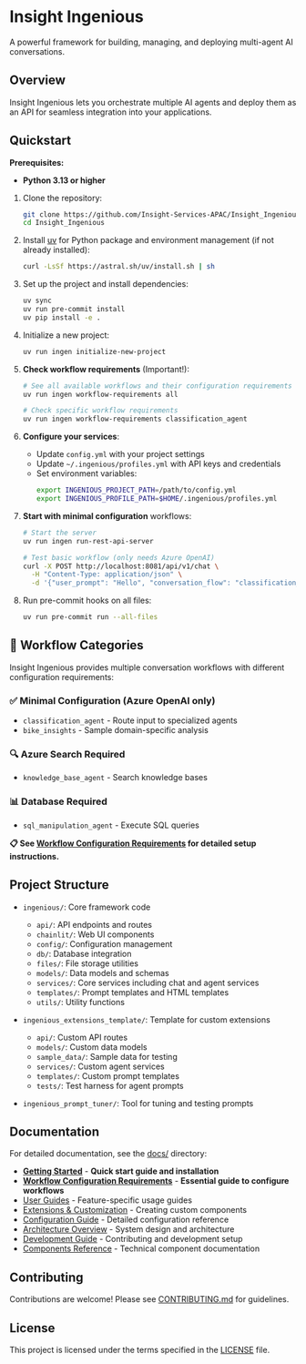 # Insight Ingenious

A powerful framework for building, managing, and deploying multi-agent AI conversations.

## Overview
Insight Ingenious lets you orchestrate multiple AI agents and deploy them as an API for seamless integration into your applications.

## Quickstart

**Prerequisites:**

- **Python 3.13 or higher**

1. Clone the repository:
    ```bash
    git clone https://github.com/Insight-Services-APAC/Insight_Ingenious.git
    cd Insight_Ingenious
    ```

2. Install [uv](https://docs.astral.sh/uv/) for Python package and environment management (if not already installed):
    ```bash
    curl -LsSf https://astral.sh/uv/install.sh | sh
    ```

3. Set up the project and install dependencies:
    ```bash
    uv sync
    uv run pre-commit install
    uv pip install -e .
    ```

4. Initialize a new project:
    ```bash
    uv run ingen initialize-new-project
    ```

5. **Check workflow requirements** (Important!):
    ```bash
    # See all available workflows and their configuration requirements
    uv run ingen workflow-requirements all

    # Check specific workflow requirements
    uv run ingen workflow-requirements classification_agent
    ```

6. **Configure your services**:
   - Update `config.yml` with your project settings
   - Update `~/.ingenious/profiles.yml` with API keys and credentials
   - Set environment variables:
     ```bash
     export INGENIOUS_PROJECT_PATH=/path/to/config.yml
     export INGENIOUS_PROFILE_PATH=$HOME/.ingenious/profiles.yml
     ```

7. **Start with minimal configuration** workflows:
   ```bash
   # Start the server
   uv run ingen run-rest-api-server

   # Test basic workflow (only needs Azure OpenAI)
   curl -X POST http://localhost:8081/api/v1/chat \
     -H "Content-Type: application/json" \
     -d '{"user_prompt": "Hello", "conversation_flow": "classification_agent"}'
   ```

8. Run pre-commit hooks on all files:
    ```bash
    uv run pre-commit run --all-files
    ```

## 🎯 Workflow Categories

Insight Ingenious provides multiple conversation workflows with different configuration requirements:

### ✅ **Minimal Configuration** (Azure OpenAI only)
- `classification_agent` - Route input to specialized agents
- `bike_insights` - Sample domain-specific analysis

### 🔍 **Azure Search Required**
- `knowledge_base_agent` - Search knowledge bases

### 📊 **Database Required**
- `sql_manipulation_agent` - Execute SQL queries

**📋 See [Workflow Configuration Requirements](docs/workflows/README.md) for detailed setup instructions.**

## Project Structure

- `ingenious/`: Core framework code
  - `api/`: API endpoints and routes
  - `chainlit/`: Web UI components
  - `config/`: Configuration management
  - `db/`: Database integration
  - `files/`: File storage utilities
  - `models/`: Data models and schemas
  - `services/`: Core services including chat and agent services
  - `templates/`: Prompt templates and HTML templates
  - `utils/`: Utility functions

- `ingenious_extensions_template/`: Template for custom extensions
  - `api/`: Custom API routes
  - `models/`: Custom data models
  - `sample_data/`: Sample data for testing
  - `services/`: Custom agent services
  - `templates/`: Custom prompt templates
  - `tests/`: Test harness for agent prompts

- `ingenious_prompt_tuner/`: Tool for tuning and testing prompts

## Documentation

For detailed documentation, see the [docs/](docs/) directory:

- **[Getting Started](docs/getting-started/README.md)** - **Quick start guide and installation**
- **[Workflow Configuration Requirements](docs/workflows/README.md)** - **Essential guide to configure workflows**
- [User Guides](docs/guides/README.md) - Feature-specific usage guides
- [Extensions & Customization](docs/extensions/README.md) - Creating custom components
- [Configuration Guide](docs/configuration/README.md) - Detailed configuration reference
- [Architecture Overview](docs/architecture/README.md) - System design and architecture
- [Development Guide](docs/development/README.md) - Contributing and development setup
- [Components Reference](docs/components/README.md) - Technical component documentation

## Contributing

Contributions are welcome! Please see [CONTRIBUTING.md](CONTRIBUTING.md) for guidelines.

## License

This project is licensed under the terms specified in the [LICENSE](LICENSE) file.
